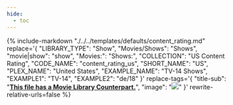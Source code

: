 ```yaml
---
hide:
  - toc
---
```

{%
    include-markdown "./../../templates/defaults/content_rating.md"
    replace='{
        "LIBRARY_TYPE": "Show",
        "Movies/Shows": "Shows",
        "movie|show": "show",
        "Movies:": "Shows:",
        "COLLECTION": "US Content Rating", 
        "CODE_NAME": "content_rating_us",
        "SHORT_NAME": "US",
        "PLEX_NAME": "United States",
        "EXAMPLE_NAME": "TV-14 Shows",
        "EXAMPLE1": "TV-14",
        "EXAMPLE2": "de/18"
    }'
    replace-tags='{
        "title-sub": "**[This file has a Movie Library Counterpart.](./../../../../movie/content_rating_us)**",
        "image": "![](../../../../assets/images/defaults/content_rating_us_show.png)"
    }'
    rewrite-relative-urls=false
%}